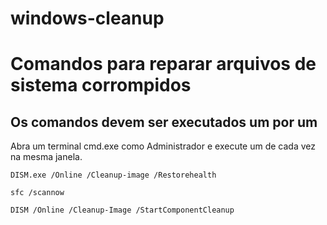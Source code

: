 # windows-cleanup

# Comandos para reparar arquivos de sistema corrompidos

## Os comandos devem ser executados um por um

Abra um terminal cmd.exe como Administrador e execute um de cada vez na mesma janela.
```plain text
DISM.exe /Online /Cleanup-image /Restorehealth

sfc /scannow

DISM /Online /Cleanup-Image /StartComponentCleanup
```
